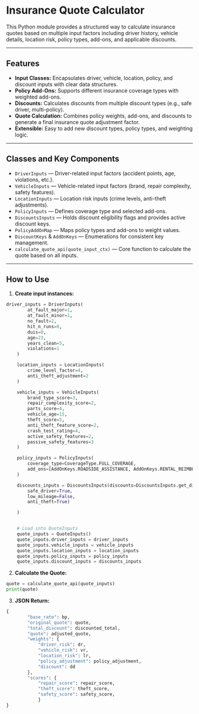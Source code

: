 # Insurance Quote Calculator

This Python module provides a structured way to calculate insurance quotes based on multiple input factors including driver history, vehicle details, location risk, policy types, add-ons, and applicable discounts.

---

## Features

- **Input Classes:** Encapsulates driver, vehicle, location, policy, and discount inputs with clear data structures.
- **Policy Add-Ons:** Supports different insurance coverage types with weighted add-ons.
- **Discounts:** Calculates discounts from multiple discount types (e.g., safe driver, multi-policy).
- **Quote Calculation:** Combines policy weights, add-ons, and discounts to generate a final insurance quote adjustment factor.
- **Extensible:** Easy to add new discount types, policy types, and weighting logic.

---

## Classes and Key Components

- `DriverInputs` — Driver-related input factors (accident points, age, violations, etc.).
- `VehicleInputs` — Vehicle-related input factors (brand, repair complexity, safety features).
- `LocationInputs` — Location risk inputs (crime levels, anti-theft adjustments).
- `PolicyInputs` — Defines coverage type and selected add-ons.
- `DiscountsInputs` — Holds discount eligibility flags and provides active discount keys.
- `PolicyAddOnMap` — Maps policy types and add-ons to weight values.
- `DiscountKeys` & `AddOnKeys` — Enumerations for consistent key management.
- `calculate_quote_api(quote_input_ctx)` — Core function to calculate the quote based on all inputs.

---

## How to Use

1. **Create input instances:**

```python
driver_inputs = DriverInputs(
        at_fault_major=1,
        at_fault_minor=1,
        no_fault=2,
        hit_n_runs=0,
        duis=0,
        age=23,
        years_clean=5,
        violations=1
    )

    location_inputs = LocationInputs(
        crime_level_factor=4,
        anti_theft_adjustment=2
    )

    vehicle_inputs = VehicleInputs(
        brand_type_score=3,
        repair_complexity_score=2,
        parts_score=4,
        vehicle_age=15,
        theft_score=5,
        anti_theft_feature_score=2,
        crash_test_rating=4,
        active_safety_features=2,
        passive_safety_features=3
    )

    policy_inputs = PolicyInputs(
        coverage_type=CoverageType.FULL_COVERAGE,
        add_ons=[AddOnKeys.ROADSIDE_ASSISTANCE, AddOnKeys.RENTAL_REIMBURSEMENT]
    )

    discounts_inputs = DiscountsInputs(discounts=DiscountsInputs.get_discounts(multi_policy=True,
        safe_driver=True,
        low_mileage=False,
        anti_theft=True)

    )


    # Load into QuoteInputs
    quote_inputs = QuoteInputs()
    quote_inputs.driver_inputs = driver_inputs
    quote_inputs.vehicle_inputs = vehicle_inputs
    quote_inputs.location_inputs = location_inputs
    quote_inputs.policy_inputs = policy_inputs
    quote_inputs.discount_inputs = discounts_inputs
```


2. **Calculate the Quote:**

```python
quote = calculate_quote_api(quote_inputs)
print(quote)
```

3. **JSON Return:**
```python
{
        "base_rate": bp,
        "original_quote": quote,
        "total_discount": discounted_total,
        "quote": adjusted_quote,
        "weights": {
            "driver_risk": dr,
            "vehicle_risk": vr,
            "location_risk": lr,
            "policy_adjustment": policy_adjustment,
            "discount": dd
        },
        "scores": {
            "repair_score": repair_score,
            "theft_score": theft_score,
            "safety_score": safety_score,
            }
}
```